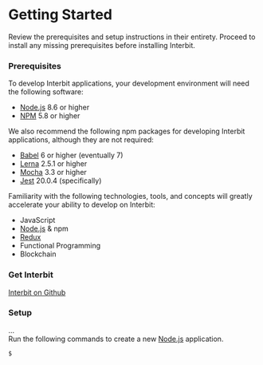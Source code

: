 # Getting Started

Review the prerequisites and setup instructions in their entirety. Proceed to install any missing prerequisites before installing Interbit.

### Prerequisites

To develop Interbit applications, your development environment will need the following software:

* <a href="https://nodejs.org" target="_blank">Node.js</a> 8.6 or higher
* <a href="https://nodejs.org" target="_blank">NPM</a> 5.8 or higher

We also recommend the following npm packages for developing Interbit applications, although they are not required:

* <a href="https://babeljs.io" target="_blank">Babel</a> 6 or higher  (eventually 7)
* <a href="https://lernajs.io/" target="_blank">Lerna</a> 2.5.1 or higher
* <a href="https://mochajs.org/" target="_blank">Mocha</a> 3.3 or higher
* <a href="https://facebook.github.io/jest/" target="_blank">Jest</a> 20.0.4 (specifically)

Familiarity with the following technologies, tools, and concepts will greatly accelerate your ability to develop on Interbit:

* JavaScript
* <a href="https://nodejs.org" target="_blank">Node.js</a> & npm
* <a href="https://redux.js.org" target="_blank">Redux</a>
* Functional Programming
* Blockchain

<div class="hidden-on-print">
	<h3 id="download">Get Interbit</h3>
	<a class="download-btn" href="https://github.com/interbit/interbit" target="_blank">Interbit on Github</a>
</div>

### Setup

...
<br>
Run the following commands to create a new <a href="https://nodejs.org" target="_blank">Node.js</a> application.

```bash
$
```


